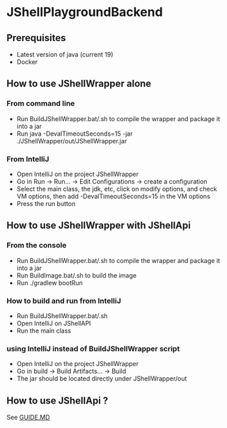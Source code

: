 # JShellPlaygroundBackend
## Prerequisites
- Latest version of java (current 19)
- Docker

## How to use JShellWrapper alone
### From command line
- Run BuildJShellWrapper.bat/.sh to compile the wrapper and package it into a jar
- Run java -DevalTimeoutSeconds=15 -jar ./JShellWrapper/out/JShellWrapper.jar
### From IntelliJ
- Open IntelliJ on the project JShellWrapper
- Go in Run → Run... → Edit Configurations → create a configuration
- Select the main class, the jdk, etc, click on modify options, and check VM options, then add -DevalTimeoutSeconds=15 in the VM options
- Press the run button
## How to use JShellWrapper with JShellApi
### From the console
- Run BuildJShellWrapper.bat/.sh to compile the wrapper and package it into a jar
- Run BuildImage.bat/.sh to build the image
- Run ./gradlew bootRun
### How to build and run from IntelliJ
- Run BuildJShellWrapper.bat/.sh
- Open IntelliJ on JShellAPI
- Run the main class
### using IntelliJ instead of BuildJShellWrapper script
- Open IntelliJ on the project JShellWrapper
- Go in build → Build Artifacts... → Build
- The jar should be located directly under JShellWrapper/out

## How to use JShellApi ?
See [GUIDE.MD](JShellAPI/GUIDE.MD)
